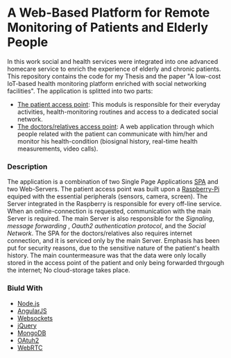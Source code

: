 #   A Web-Based Platform for Remote Monitoring of Patients and Elderly People

In this work social and health services were integrated into one advanced homecare service to enrich the experience of elderly and chronic patients. This repository contains the code for my Thesis and the paper "A low-cost IoT-based health monitoring platform enriched with social networking facilities". The application is splitted into two parts:

* [The patient access point](https://github.com/Stamatios-Korres/A-Web-Based-Platform-for-Remote-Monitoring-of-Patients-and-Elderly-People/tree/master/Raspberry): This moduls is responsible for their everyday activities, health-monitoring routines and access to a dedicated social network.
* [The doctors/relatives access point](https://github.com/Stamatios-Korres/A-Web-Based-Platform-for-Remote-Monitoring-of-Patients-and-Elderly-People/tree/master/Cloud-Webrtc): A web application through which people related with the patient can communicate with him/her and monitor his health-condition (biosignal history, real-time health measurements, video calls).

### Description

The application is a combination of two Single Page Applications [SPA](https://en.wikipedia.org/wiki/Single-page_application) and two Web-Servers. The patient access point was built upon a [Raspberry-Pi](https://www.raspberrypi.org/products/raspberry-pi-3-model-b/) equiped with the essential peripherals (sensors, camera, screen).
The Server integrated in the Raspberry is responsible for every off-line service. When an online-connection is requested, communication with the main Server is required. The main Server is also responsible for
the *Signaling*, *message forwarding* , *Oauth2 authentication protocol*, and the *Social Network*. The SPA for the doctors/relatives also requires internet connection, and it is serviced only by the main Server.
Emphasis has been put for security reasons, due to the sensitive nature of the patient's health history. The main countermeasure was that the data were only locally stored in the access point of the patient and only being forwarded thrgough the internet; No cloud-storage takes place.


### Biuld With 

* [Node.js](https://nodejs.org/en/)
* [AngularJS](https://angularjs.org/)
* [Websockets](https://developer.mozilla.org/en-US/docs/Web/API/WebSockets_API)
* [jQuery](https://jquery.com/)
* [MongoDB](https://www.mongodb.com/)
* [OAtuh2](https://oauth.net/2/)
* [WebRTC](https://webrtc.org/)

